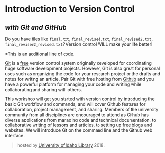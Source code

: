 # Introduction to Version Control

## *with Git and GitHub*

Do you have files like `final.txt`, `final_revised.txt`, `final_revised2.txt`, `final_revised2_revised.txt`?
Version control WILL make your life better! 

*This is an additional line of code.

[Git](https://git-scm.com/) is a [free](https://www.gnu.org/philosophy/free-sw.en.html) version control system originally developed for coordinating huge software development projects. 
However, Git is also great for personal uses such as organizing the code for your research project or the drafts and notes for writing an article. 
Pair Git with free hosting from [Github](https://github.com/) and you have a powerful platform for managing your code and writing while collaborating and sharing with others. 

This workshop will get you started with version control by introducing the basic Git workflow and commands, and will cover Github features for collaboration, project management, and sharing. 
Members of the university community from all disciplines are encouraged to attend as Github has diverse applications from managing code and technical documentation, to collaborative writing of lessons and articles, to setting up free blogs and websites. 
We will introduce Git on the command line and the Github web interface.

> hosted by [University of Idaho Library](http://www.lib.uidaho.edu/) 2018.

